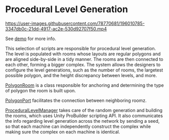 # Procedural Level Generation

https://user-images.githubusercontent.com/78770681/196010785-3347db0c-21dd-4917-ac2e-530d92707f50.mp4

See [demo](https://www.artstation.com/artwork/03Z158) for more info.

This selection of scripts are responsible for procedural level generation. The level is populated with rooms whose layouts are regular polygons and are aligned side-by-side in a tidy manner. The rooms are then connected to each other, forming a bigger complex. The system allows the designers to configure the level generations, such as the number of rooms, the largetest possible polygon, and the height discrepancy between levels, and more.

[PolygonRoom](https://github.com/BenWeiTang/Galactic-Gauntlet-Code-Snippets/blob/main/ProceduralLevel/PolygonRoom.cs) is a class responsible for anchoring and determining the type of polygon the room is built upon.

[PolygonPort](https://github.com/BenWeiTang/Galactic-Gauntlet-Code-Snippets/blob/main/ProceduralLevel/PolygonPort.cs) facilitates the connection between neighboring roomz.

[ProceduralLevelManager](https://github.com/BenWeiTang/Galactic-Gauntlet-Code-Snippets/blob/main/ProceduralLevel/ProceduralLevelManager.cs) takes care of the random generation and building the rooms, which uses Unity ProBuilder scripting API. It also communicates the info regarding level generation across the network by sending a seed, so that each machine can independently construct the complex while making sure the complex on each machine is identical.
